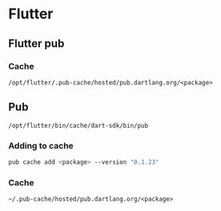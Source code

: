 # Flutter


## Flutter pub

### Cache
```
/opt/flutter/.pub-cache/hosted/pub.dartlang.org/<package>
``` 

## Pub

```
/opt/flutter/bin/cache/dart-sdk/bin/pub
```

### Adding to cache

```bash
pub cache add <package> --version "0.1.23"
```

### Cache
```
~/.pub-cache/hosted/pub.dartlang.org/<package>
```